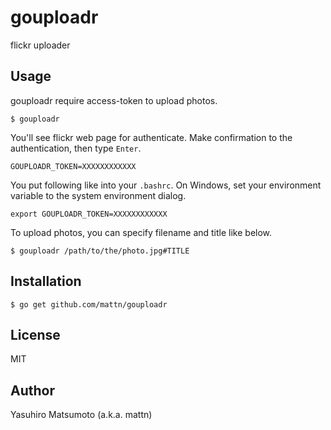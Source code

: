 # gouploadr

flickr uploader

## Usage

gouploadr require access-token to upload photos.

```
$ gouploadr
```

You'll see flickr web page for authenticate. Make confirmation to the authentication, then type `Enter`.

```
GOUPLOADR_TOKEN=XXXXXXXXXXXX
```

You put following like into your `.bashrc`. On Windows, set your environment variable to the system environment dialog.

```
export GOUPLOADR_TOKEN=XXXXXXXXXXXX
```

To upload photos, you can specify filename and title like below.

```
$ gouploadr /path/to/the/photo.jpg#TITLE
```

## Installation

```
$ go get github.com/mattn/gouploadr
```

## License

MIT

## Author

Yasuhiro Matsumoto (a.k.a. mattn)
